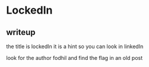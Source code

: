 # LockedIn
## writeup


the title is lockedIn it is a hint so you can look in linkedIn

look for the author fodhil and find the flag in an old post